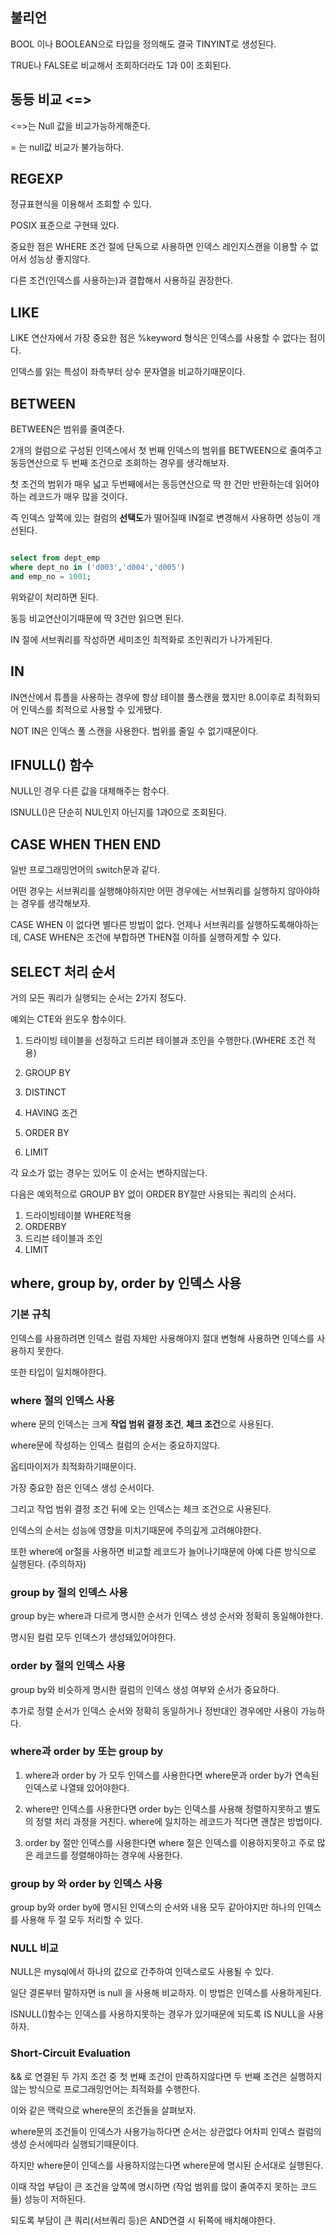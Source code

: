 ## 불리언

BOOL 이나 BOOLEAN으로 타입을 정의해도 결국 TINYINT로 생성된다.

TRUE나 FALSE로 비교해서 조회하더라도 1과 0이 조회된다.

## 동등 비교 <=>

<=>는 Null 값을 비교가능하게해준다.

= 는 null값 비교가 불가능하다.

## REGEXP

정규표현식을 이용해서 조회할 수 있다.

POSIX 표준으로 구현돼 있다.

중요한 점은 WHERE 조건 절에 단독으로 사용하면 인덱스 레인지스캔을 이용할 수 없어서 성능상 좋지않다.

다른 조건(인덱스를 사용하는)과 결합해서 사용하길 권장한다.

## LIKE

LIKE 연산자에서 가장 중요한 점은 %keyword 형식은 인덱스를 사용할 수 없다는 점이다.

인덱스를 읽는 특성이 좌측부터 상수 문자열을 비교하기때문이다.

## BETWEEN

BETWEEN은 범위를 줄여준다.

2개의 컬럼으로 구성된 인덱스에서 첫 번째 인덱스의 범위를 BETWEEN으로 줄여주고 동등연산으로 두 번째 조건으로 조회하는 경우를 생각해보자.

첫 조건의 범위가 매우 넓고 두번째에서는 동등연산으로 딱 한 건만 반환하는데 읽어야하는 레코드가 매우 많을 것이다.

즉 인덱스 앞쪽에 있는 컬럼의 **선택도**가 떨어질때 IN절로 변경해서 사용하면 성능이 개선된다.

```sql

select from dept_emp
where dept_no in ('d003','d004','d005')
and emp_no = 1001;

```

위와같이 처리하면 된다.

동등 비교연산이기때문에 딱 3건만 읽으면 된다.

IN 절에 서브쿼리를 작성하면 세미조인 최적화로 조인쿼리가 나가게된다.

## IN

IN연산에서 튜플을 사용하는 경우에 항상 테이블 풀스캔을 했지만 8.0이후로 최적화되어 인덱스를 최적으로 사용할 수 있게됐다.

NOT IN은 인덱스 풀 스캔을 사용한다. 범위를 줄일 수 없기때문이다.

## IFNULL() 함수

NULL인 경우 다른 값을 대체해주는 함수다.

ISNULL()은 단순히 NUL인지 아닌지를 1과0으로 조회된다.

## CASE WHEN THEN END

일반 프로그래밍언어의 switch문과 같다.

어떤 경우는 서브쿼리를 실행해야하지만 어떤 경우에는 서브쿼리를 실행하지 않아야하는 경우를 생각해보자.

CASE WHEN 이 없다면 별다른 방법이 없다. 언제나 서브쿼리를 실행하도록해야하는데, CASE WHEN은 조건에 부합하면 THEN절 이하를 실행하게할 수 있다.

## SELECT 처리 순서

거의 모든 쿼리가 실행되는 순서는 2가지 정도다.

예외는 CTE와 윈도우 함수이다.

1. 드라이빙 테이블을 선정하고 드리븐 테이블과 조인을 수행한다.(WHERE 조건 적용)

2. GROUP BY
3. DISTINCT
4. HAVING 조건
5. ORDER BY
6. LIMIT

각 요소가 없는 경우는 있어도 이 순서는 변하지않는다.

다음은 예외적으로 GROUP BY 없이 ORDER BY절만 사용되는 쿼리의 순서다.

1. 드라이빙테이블 WHERE적용
2. ORDERBY
3. 드리븐 테이블과 조인
4. LIMIT

## where, group by, order by 인덱스 사용

### 기본 규칙

인덱스를 사용하려면 인덱스 컬럼 자체만 사용해야지 절대 변형해 사용하면 인덱스를 사용하지 못한다.

또한 타입이 일치해야한다.

### where 절의 인덱스 사용

where 문의 인덱스는 크게 **작업 범위 결정 조건**, **체크 조건**으로 사용된다.

where문에 작성하는 인덱스 컬럼의 순서는 중요하지않다.

옵티마이저가 최적화하기때문이다.

가장 중요한 점은 인덱스 생성 순서이다.

그리고 작업 범위 결정 조건 뒤에 오는 인덱스는 체크 조건으로 사용된다.

인덱스의 순서는 성능에 영향을 미치기때문에 주의깊게 고려해야한다.

또한 where에 or절을 사용하면 비교할 레코드가 늘어나기때문에 아예 다른 방식으로 실행된다. (주의하자)

### group by 절의 인덱스 사용

group by는 where과 다르게 명시한 순서가 인덱스 생성 순서와 정확히 동일해야한다.

명시된 컬럼 모두 인덱스가 생성돼있어야한다.

### order by 절의 인덱스 사용

group by와 비슷하게 명시한 컬럼의 인덱스 생성 여부와 순서가 중요하다.

추가로 정렬 순서가 인덱스 순서와 정확히 동일하거나 정반대인 경우에만 사용이 가능하다.

### where과 order by 또는 group by

1. where과 order by 가 모두 인덱스를 사용한다면 where문과 order by가 연속된 인덱스로 나열돼 있어야한다.

2. where만 인덱스를 사용한다면 order by는 인덱스를 사용해 정렬하지못하고 별도의 정렬 처리 과정을 거친다. where에 일치하는 레코드가 적다면 괜찮은 방법이다.

3. order by 절만 인덱스를 사용한다면 where 절은 인덱스를 이용하지못하고 주로 많은 레코드를 정렬해야하는 경우에 사용한다.

### group by 와 order by 인덱스 사용

group by와 order by에 명시된 인덱스의 순서와 내용 모두 같아야지만 하나의 인덱스를 사용해 두 절 모두 처리할 수 있다.

### NULL 비교

NULL은 mysql에서 하나의 값으로 간주하여 인덱스로도 사용될 수 있다.

일단 결론부터 말하자면 is null 을 사용해 비교하자. 이 방법은 인덱스를 사용하게된다.

ISNULL()함수는 인덱스를 사용하지못하는 경우가 있기때문에 되도록 IS NULL을 사용하자.

### Short-Circuit Evaluation

&& 로 연결된 두 가지 조건 중 첫 번째 조건이 만족하지않다면 두 번째 조건은 실행하지않는 방식으로 프로그래밍언어는 최적화를 수행한다.

이와 같은 맥락으로 where문의 조건들을 살펴보자.

where문의 조건들이 인덱스가 사용가능하다면 순서는 상관없다 어차피 인덱스 컬럼의 생성 순서에따라 실행되기때문이다.

하지만 where문이 인덱스를 사용하지않는다면 where문에 명시된 순서대로 실행된다.

이때 작업 부담이 큰 조건을 앞쪽에 명시하면 (작업 범위를 많이 줄여주지 못하는 코드들) 성능이 저하된다.

되도록 부담이 큰 쿼리(서브쿼리 등)은 AND연결 시 뒤쪽에 배치해야한다.
